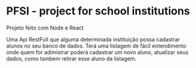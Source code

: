 # PFSI - project for school institutions

Projeto feito com Node e React

Uma Api RestFull que alguma determinada instituição possa cadastrar alunos no seu banco de dados.
Terá uma listagem de fácil entendimento onde quem for adimistrar poderá cadastrar um novo aluno, 
atualizar seus dados, como tambem retirar esse aluno da listagem.
